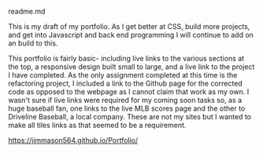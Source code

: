 readme.md

This is my draft of my portfolio. As I get better at CSS, build more projects, and get into Javascript and back end programming I will continue to add on an build to this.

This portfolio is fairly basic- including live links to the various sections at the top, a responsive design built small to large, and a live link to the project I have completed. As the only assignment completed at this time is the refactoring project, I included a link to the Github page for the corrected code as opposed to the webpage as I cannot claim that work as my own. I wasn't sure if live links were required for my coming soon tasks so, as a huge baseball fan, one links to the live MLB scores page and the other to Driveline Baseball, a local company. These are not my sites but I wanted to make all tiles links as that seemed to be a requirement.

https://jimmason564.github.io/Portfolio/

